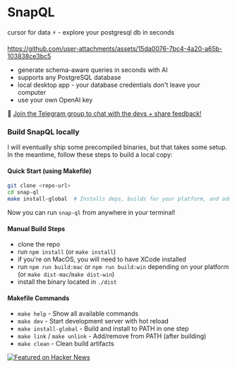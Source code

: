 # SnapQL
cursor for data ⚡️ - explore your postgresql db in seconds

https://github.com/user-attachments/assets/15da0076-7bc4-4a20-a65b-103838ce3bc5

* generate schema-aware queries in seconds with AI
* supports any PostgreSQL database
* local desktop app - your database credentials don't leave your computer
* use your own OpenAI key

💬 [Join the Telegram group to chat with the devs + share feedback!](https://t.me/+QJu4_a2yImo3OTY0)

### Build SnapQL locally
I will eventually ship some precompiled binaries, but that takes some setup. In the meantime, follow these steps to build a local copy:

#### Quick Start (using Makefile)
```bash
git clone <repo-url>
cd snap-ql
make install-global  # Installs deps, builds for your platform, and adds to PATH
```

Now you can run `snap-ql` from anywhere in your terminal!

#### Manual Build Steps
* clone the repo
* run `npm install` (or `make install`)
* if you're on MacOS, you will need to have XCode installed
* run `npm run build:mac` or `npm run build:win` depending on your platform (or `make dist-mac`/`make dist-win`)
* install the binary located in `./dist`

#### Makefile Commands
- `make help` - Show all available commands
- `make dev` - Start development server with hot reload
- `make install-global` - Build and install to PATH in one step
- `make link` / `make unlink` - Add/remove from PATH (after building)
- `make clean` - Clean build artifacts

<a href="https://news.ycombinator.com/item?id=44326620">
  <img
    alt="Featured on Hacker News"
    src="https://hackerbadge.now.sh/api?id=44326620"
  />
</a>
